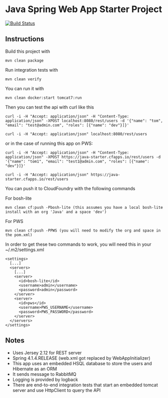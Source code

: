 Java Spring Web App Starter Project
=============================

[![Build Status](https://travis-ci.org/jtuchscherer/cf-jersey-spring.svg?branch=master)](https://travis-ci.org/jtuchscherer/cf-jersey-spring)


Instructions
------------

Build this project with

    mvn clean package

Run integration tests with

    mvn clean verify

You can run it with

    mvn clean docker:start tomcat7:run

Then you can test the api with curl like this

    curl -i -H "Accept: application/json" -H "Content-Type: application/json" -XPOST localhost:8080/rest/users -d '{"name": "tom", "email": "test@admin.com", "roles": [{"name": "dev"}]}'

    curl -i -H "Accept: application/json" localhost:8080/rest/users

or in the case of running this app on PWS:

    curl -i -H "Accept: application/json" -H "Content-Type: application/json" -XPOST https://java-starter.cfapps.io/rest/users -d '{"name": "tom1", "email": "test1@admin.com", "roles": [{"name": "dev"}]}'

    curl -i -H "Accept: application/json" https://java-starter.cfapps.io/rest/users
    
You can push it to CloudFoundry with the following commands

For bosh-lite

    mvn clean cf:push -Pbosh-lite (this assumes you have a local bosh-lite install with an org 'Java' and a space 'dev')

For PWS
    
    mvn clean cf:push -PPWS (you will need to modify the org and space in the pom.xml)
    
In order to get these two commands to work, you will need this in your ~/.m2/settings.xml

````
<settings>
  [...]
  <servers>
    [...]
    <server>
      <id>bosh-lite</id>
      <username>admin</username>
      <password>admin</password>
    </server>
    <server>
      <id>pws</id>
      <username>PWS_USERNAME</username>
      <password>PWS_PASSWORD</password>
    </server>
  </servers>
</settings>
````

Notes
------------

* Uses Jersey 2.12 for REST server
* Spring 4.1.4.RELEASE (web.xml got replaced by WebAppInitializer)
* This app uses an embedded HSQL database to store the users and Hibernate as an ORM
* It sends message to RabbitMQ
* Logging is provided by logback
* There are end-to-end integration tests that start an embedded tomcat server and use HttpClient to query the API
